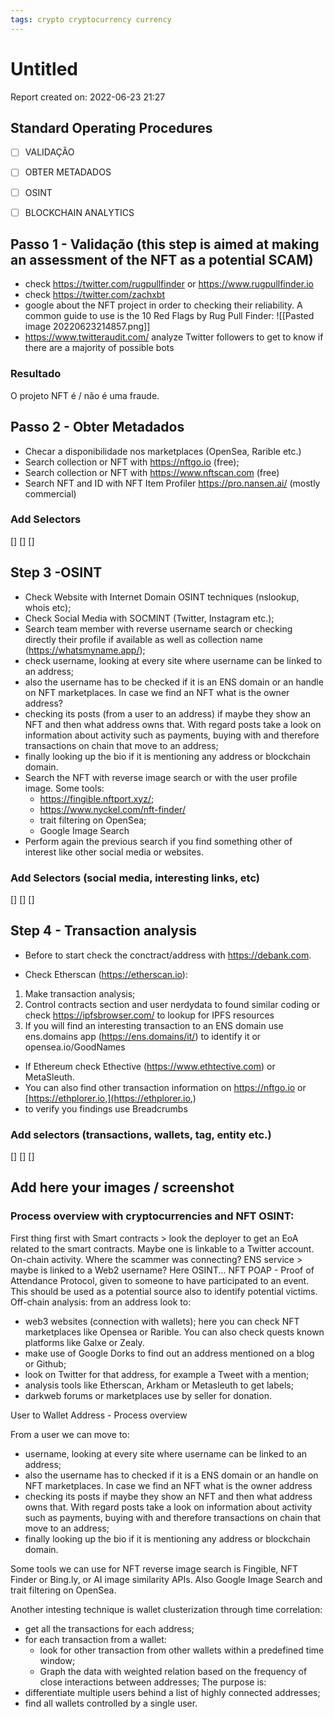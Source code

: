 ```yaml
---
tags: crypto cryptocurrency currency  
---
```


# Untitled
Report created on: 2022-06-23 21:27

## Standard Operating Procedures

- [ ] VALIDAÇÃO

- [ ] OBTER METADADOS

- [ ] OSINT

- [ ] BLOCKCHAIN ANALYTICS



## Passo 1 - Validação (this step is aimed at making an assessment of the NFT as a potential SCAM)
- check https://twitter.com/rugpullfinder or https://www.rugpullfinder.io
- check https://twitter.com/zachxbt
- google about the NFT project in order to checking their reliability. A common guide to use is the 10 Red Flags by Rug Pull Finder:
	 ![[Pasted image 20220623214857.png]]
- https://www.twitteraudit.com/ analyze Twitter followers to get to know if there are a majority of possible bots
### Resultado
O projeto NFT é / não é 
 uma fraude.


## Passo 2 - Obter Metadados
- Checar a disponibilidade nos marketplaces (OpenSea, Rarible etc.)
- Search collection or NFT with https://nftgo.io (free);
- Search collection or NFT with https://www.nftscan.com (free)
- Search NFT and ID with NFT Item Profiler https://pro.nansen.ai/ (mostly commercial)

### Add Selectors
[]
[]
[]

## Step 3 -OSINT
- Check Website with Internet Domain OSINT techniques (nslookup, whois etc);
- Check Social Media with SOCMINT (Twitter, Instagram etc.);
- Search team member with reverse username search or checking directly their profile if available as well as collection name (https://whatsmyname.app/);
-  check username, looking at every site where username can be linked to an address;
 - also the username has to be checked if it is an ENS domain or an handle on NFT marketplaces. In case we find an NFT what is the owner address?
- checking its posts (from a user to an address) if maybe they show an NFT and then what address owns that. With regard posts take a look on information about activity such as payments, buying with and therefore transactions on chain that move to an address;
- finally looking up the bio if it is mentioning any address or blockchain domain.
- Search the NFT with reverse image search or with the user profile image. Some tools:
	- https://fingible.nftport.xyz/;
	- https://www.nyckel.com/nft-finder/
	- trait filtering on OpenSea;
	- Google Image Search
- Perform again the previous search if you find something other of interest like other social media or websites.

### Add Selectors (social media, interesting links, etc)
[]
[]
[]


## Step 4 - Transaction analysis
- Before to start check the conctract/address with https://debank.com.

- Check Etherscan (https://etherscan.io):
1. Make transaction analysis;
2. Control contracts section and user nerdydata to found similar coding or check https://ipfsbrowser.com/ to lookup for IPFS resources
3. If you will find an interesting transaction to an ENS domain use ens.domains app (https://ens.domains/it/) to identify it or opensea.io/GoodNames

- If Ethereum check Ethective (https://www.ethtective.com) or MetaSleuth.
- You can also find other transaction information on https://nftgo.io or [https://ethplorer.io,](https://ethplorer.io,)
- to verify you findings use Breadcrumbs



### Add selectors (transactions, wallets, tag, entity etc.)
[]
[]
[]


## Add here your images / screenshot




### Process overview with cryptocurrencies and NFT OSINT:


First thing first with Smart contracts > look the deployer to get an EoA related to the smart contracts.
 Maybe one is linkable to a Twitter account.
 On-chain activity. Where the scammer was connecting?
 ENS service > maybe is linked to a Web2 username? Here OSINT...
 NFT POAP - Proof of Attendance Protocol, given to someone to have participated to an event. This should be used as a potential source also to identify potential victims.
 Off-chain analysis: from an address look to:
 - web3 websites (connection with wallets); here you can check NFT marketplaces like Opensea or Rarible. You can also check quests known platforms like Galxe or Zealy.
 - make use of Google Dorks to find out an address mentioned on a blog or Github;
 - look on Twitter for that address, for example a Tweet with a mention;
 - analysis tools like Etherscan, Arkham or Metasleuth to get labels;
 - darkweb forums or marketplaces use by seller for donation.
 
 User to Wallet Address - Process overview
 
 From a user we can move to:
 - username, looking at every site where username can be linked to an address;
 - also the username has to checked if it is a ENS domain or an handle on NFT marketplaces. In case we find an NFT what is the owner address
- checking its posts if maybe they show an NFT and then what address owns that. With regard posts take a look on information about activity such as payments, buying with and therefore transactions on chain that move to an address;
- finally looking up the bio if it is mentioning any address or blockchain domain.

Some tools we can use for NFT reverse image search is Fingible, NFT Finder or Bing.ly, or AI image similarity APIs. Also Google Image Search and trait filtering on OpenSea.

Another intesting technique is wallet clusterization through time correlation:
- get all the transactions for each address;
- for each transaction from a wallet:
	- look for other transaction from other wallets within a predefined time window;
	- Graph the data with weighted relation based on the frequency of close interactions between addresses;
The purpose is:
- differentiate multiple users behind a list of highly connected addresses;
- find all wallets controlled by a single user.